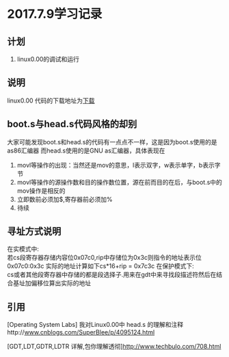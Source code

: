 # 2017.7.9学习记录

## 计划
1. linux0.00的调试和运行

## 说明
linux0.00 代码的下载地址为[下载](http://oldlinux.org/Linux.old/bochs/linux-0.00-041217.zip)
## boot.s与head.s代码风格的却别
大家可能发现boot.s和head.s的代码有一点点不一样，这是因为boot.s使用的是as86汇编器
而head.s使用的是GNU as汇编器，具体表现在
1. movl等操作的出现：当然还是mov的意思，l表示双字，w表示单字，b表示字节
2. movl等操作的源操作数和目的操作数位置，源在前而目的在后，与boot.s中的mov操作是相反的
3. 立即数前必须加$,寄存器前必须加%
4. 待续

## 寻址方式说明
在实模式中:<br>
  若cs段寄存器存储内容位0x07c0,rip中存储位为0x3c则指令的地址表示位0x07c0:0x3c
  实际的地址计算如下cs*16+rip = 0x7c3c
在保护模式下:<br>
  cs或者其他段寄存器中存储的都是段选择子.用来在gdt中来寻找段描述符然后在结合基址加偏移位算出实际的地址

## 引用
[Operating System Labs] 我对Linux0.00中 head.s 的理解和注释http://www.cnblogs.com/SuperBlee/p/4095124.html

[GDT,LDT,GDTR,LDTR 详解,包你理解透彻]http://www.techbulo.com/708.html
